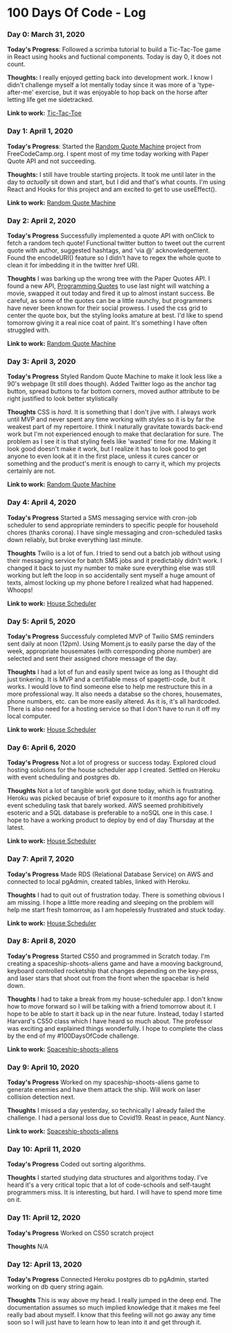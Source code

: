 # 100 Days Of Code - Log

### Day 0: March 31, 2020 

**Today's Progress**: Followed a scrimba tutorial to build a Tic-Tac-Toe game in React using hooks and fuctional components. Today is day 0, it does not count.

**Thoughts:** I really enjoyed getting back into development work. I know I didn't challenge myself a lot mentally today since it was more of a 'type-after-me' exercise, but it was enjoyable to hop back on the horse after letting life get me sidetracked. 

**Link to work:** [Tic-Tac-Toe](https://github.com/MCStuart/tic-tac-toe)

### Day 1: April 1, 2020 

**Today's Progress**: Started the [Random Quote Machine](https://www.freecodecamp.org/learn/front-end-libraries/front-end-libraries-projects/build-a-random-quote-machine) project from FreeCodeCamp.org. I spent most of my time today working with Paper Quote API and not succeeding. 

**Thoughts:** I still have trouble starting projects. It took me until later in the day to *actually* sit down and start, but I did and that's what counts. I'm using React and Hooks for this project and am excited to get to use useEffect().

**Link to work:** [Random Quote Machine](https://github.com/MCStuart/random-quote-generator)

### Day 2: April 2, 2020

**Today's Progress** Successfully implemented a quote API with onClick to fetch a random tech quote! Functional twitter button to tweet out the current quote with author, suggested hashtags, and 'via @' acknowledgement. Found the encodeURI() feature so I didn't have to regex the whole quote to clean it for imbedding it in the twitter href URI.

**Thoughts** I was barking up the wrong tree with the Paper Quotes API. I found a new API, [Programming Quotes](http://quotes.stormconsultancy.co.uk/api) to use last night will watching a movie, swapped it out today and fired it up to almost instant success. Be careful, as some of the quotes can be a little raunchy, but programmers have never been known for their social prowess. I used the css grid to center the quote box, but the styling looks amature at best. I'd like to spend tomorrow giving it a real nice coat of paint. It's something I have often struggled with. 

**Link to work:** [Random Quote Machine](https://github.com/MCStuart/random-quote-generator)

### Day 3: April 3, 2020

**Today's Progress** Styled Random Quote Machine to make it look less like a 90's webpage (It still does though). Added Twitter logo as the anchor tag button, spread buttons to far bottom corners, moved author attribute to be right justified to look better stylistically 

**Thoughts** CSS is *hard*. It is something that I don't jive with. I always work until MVP and never spent any time working with styles so it is by far the weakest part of my repertoire. I think I naturally gravitate towards back-end work but I'm not experienced enough to make that declaration for sure. The problem as I see it is that styling feels like 'wasted' time for me. Making it look good doesn't make it work, but I realize it has to look good to get anyone to even look at it in the first place, unless it cures cancer or something and the product's merit is enough to carry it, which my projects certainly are not. 

**Link to work:** [Random Quote Machine](https://github.com/MCStuart/random-quote-generator)

### Day 4: April 4, 2020

**Today's Progress** Started a SMS messaging service with cron-job scheduler to send appropriate reminders to specific people for household chores (thanks corona). I have single messaging and cron-scheduled tasks down reliably, but broke everything last minute.

**Thoughts** Twilio is a lot of fun. I tried to send out a batch job without using their messaging service for batch SMS jobs and it predictably didn't work. I changed it back to just my number to make sure everything else was still working but left the loop in so accidentally sent myself a huge amount of texts, almost locking up my phone before I realized what had happened. Whoops!

**Link to work:** [House Scheduler](https://github.com/MCStuart/house-scheduler)

### Day 5: April 5, 2020

**Today's Progress** Successfuly completed MVP of Twilio SMS reminders sent daily at noon (12pm). Using Moment.js to easily parse the day of the week, appropriate housemates (with corresponding phone number) are selected and sent their assigned chore message of the day. 

**Thoughts** I had a lot of fun and easily spent twice as long as I thought did just tinkering. It is MVP and a certifiable mess of spagetti-code, but it works. I would love to find someone else to help me restructure this in a more professional way. It also needs a databse so the chores, housemates, phone numbers, etc. can be more easily altered. As it is, it's all hardcoded. There is also need for a hosting service so that I don't have to run it off my local computer. 

**Link to work:** [House Scheduler](https://github.com/MCStuart/house-scheduler)

### Day 6: April 6, 2020

**Today's Progress** Not a lot of progress or success today. Explored cloud hosting solutions for the house scheduler app I created. Settled on Heroku with event scheduling and postgres db.

**Thoughts** Not a lot of tangible work got done today, which is frustrating. Heroku was picked because of brief exposure to it months ago for another event scheduling task that barely worked. AWS seemed prohibitively esoteric and a SQL database is preferable to a noSQL one in this case. I hope to have a working product to deploy by end of day Thursday at the latest. 

**Link to work:** [House Scheduler](https://github.com/MCStuart/house-scheduler)

### Day 7: April 7, 2020

**Today's Progress** Made RDS (Relational Database Service) on AWS and connected to local pgAdmin, created tables, linked with Heroku.

**Thoughts** I had to quit out of frustration today. There is something obvious I am missing. I hope a little more reading and sleeping on the problem will help me start fresh tomorrow, as I am hopelessly frustrated and stuck today. 

**Link to work:** [House Scheduler](https://github.com/MCStuart/house-scheduler)

### Day 8: April 8, 2020

**Today's Progress** Started CS50 and programmed in Scratch today. I'm creating a spaceship-shoots-aliens game and have a mooving background, keyboard controlled rocketship that changes depending on the key-press, and laser stars that shoot out from the front when the spacebar is held down. 

**Thoughts** I had to take a break from my house-scheduler app. I don't know how to move forward so I will be talking with a friend tomorrow about it. I hope to be able to start it back up in the near future. Instead, today I started Harvard's CS50 class which I have heard so much about. The professor was exciting and explained things wonderfully. I hope to complete the class by the end of my #100DaysOfCode challenge.

**Link to work:** [Spaceship-shoots-aliens]()

### Day 9: April 10, 2020

**Today's Progress** Worked on my spaceship-shoots-aliens game to generate enemies and have them attack the ship. Will work on laser collision detection next.

**Thoughts** I missed a day yesterday, so technically I already failed the challenge. I had a personal loss due to Covid19. Reast in peace, Aunt Nancy.

**Link to work:** [Spaceship-shoots-aliens]()

### Day 10: April 11, 2020

**Today's Progress** Coded out sorting algorithms.

**Thoughts** I started studying data structures and algorithms today. I've heard it's a very critical topic that a lot of code-schools and self-taught programmers miss. It is interesting, but hard. I will have to spend more time on it. 

### Day 11: April 12, 2020

**Today's Progress** Worked on CS50 scratch project

**Thoughts** N/A

### Day 12: April 13, 2020

**Today's Progress** Connected Heroku postgres db to pgAdmin, started working on db query string again.

**Thoughts** This is way above my head. I really jumped in the deep end. The documentation assumes so much implied knowledge that it makes me feel really bad about myself. I know that this feeling will not go away any time soon so I will just have to learn how to lean into it and get through it.
